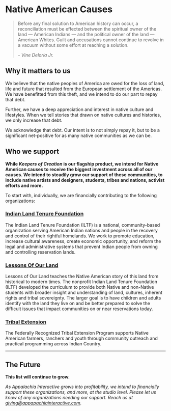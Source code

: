 # Native American Causes

> Before any final solution to American history can occur, a reconciliation must be effected between the spiritual owner of the land — American Indians — and the political owner of the land — American Whites. Guilt and accusations cannot continue to revolve in a vacuum without some effort at reaching a solution.
>
> *- Vine Deloria Jr.*

## Why it matters to us

We believe that the native peoples of America are owed for the loss of land, life and future that resulted from the European settlement of the Americas.  We have benefitted from this theft, and we intend to do our part to repay that debt.

Further, we have a deep appreciation and interest in native culture and lifestyles.  When we tell stories that drawn on native cultures and histories, we only increase that debt.

We acknowledge that debt.  Our intent is to not simply repay it, but to be a significant net-positive for as many native communities as we can be.

## Who we support

**While *Keepers of Creation* is our flagship product, we intend for Native American causes to receive the biggest investment across all of our causes.  We intend to steadily grow our support of these communities, to include native artists and designers, students, tribes and nations, activist efforts and more.**

To start with, individually, we are financially contributing to the following organizations:

### [Indian Land Tenure Foundation](https://iltf.org)

The Indian Land Tenure Foundation (ILTF) is a national, community-based organization serving American Indian nations and people in the recovery and control of their rightful homelands. We work to promote education, increase cultural awareness, create economic opportunity, and reform the legal and administrative systems that prevent Indian people from owning and controlling reservation lands.

### [Lessons Of Our Land](https://www.lessonsofourland.org)

Lessons of Our Land teaches the Native American story of this land from historical to modern times. The nonprofit Indian Land Tenure Foundation (ILTF) developed the curriculum to provide both Native and non-Native students with broader insight and understanding of land, cultures, inherent rights and tribal sovereignty. The larger goal is to have children and adults identify with the land they live on and be better prepared to solve the difficult issues that impact communities on or near reservations today.

### [Tribal Extension](https://tribalextension.org/)

The Federally Recognized Tribal Extension Program supports Native American farmers, ranchers and youth through community outreach and practical programming across Indian Country.

---

## The Future

**This list will continue to grow.**

*As Appalachia Interactive grows into profitability, we intend to financially support these organizations, and more, at the studio level.  Please let us know of any organizations needing our support.  Reach us at [giving@appapachiainteractive.com](mailto:giving@appalachiainteractive.com).*
